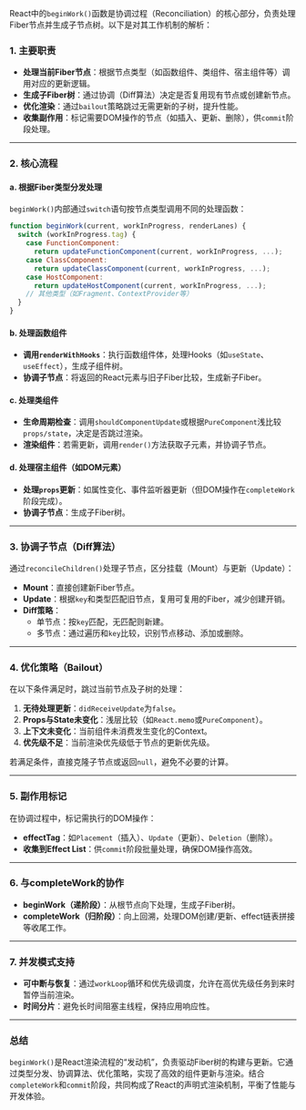 React中的`beginWork()`函数是协调过程（Reconciliation）的核心部分，负责处理Fiber节点并生成子节点树。以下是对其工作机制的解析：

### **1. 主要职责**
- **处理当前Fiber节点**：根据节点类型（如函数组件、类组件、宿主组件等）调用对应的更新逻辑。
- **生成子Fiber树**：通过协调（Diff算法）决定是否复用现有节点或创建新节点。
- **优化渲染**：通过`bailout`策略跳过无需更新的子树，提升性能。
- **收集副作用**：标记需要DOM操作的节点（如插入、更新、删除），供`commit`阶段处理。

---

### **2. 核心流程**
#### **a. 根据Fiber类型分发处理**
`beginWork()`内部通过`switch`语句按节点类型调用不同的处理函数：
```javascript
function beginWork(current, workInProgress, renderLanes) {
  switch (workInProgress.tag) {
    case FunctionComponent:
      return updateFunctionComponent(current, workInProgress, ...);
    case ClassComponent:
      return updateClassComponent(current, workInProgress, ...);
    case HostComponent:
      return updateHostComponent(current, workInProgress, ...);
    // 其他类型（如Fragment、ContextProvider等）
  }
}
```

#### **b. 处理函数组件**
- **调用`renderWithHooks`**：执行函数组件体，处理Hooks（如`useState`、`useEffect`），生成子组件树。
- **协调子节点**：将返回的React元素与旧子Fiber比较，生成新子Fiber。

#### **c. 处理类组件**
- **生命周期检查**：调用`shouldComponentUpdate`或根据`PureComponent`浅比较`props/state`，决定是否跳过渲染。
- **渲染组件**：若需更新，调用`render()`方法获取子元素，并协调子节点。

#### **d. 处理宿主组件（如DOM元素）**
- **处理`props`更新**：如属性变化、事件监听器更新（但DOM操作在`completeWork`阶段完成）。
- **协调子节点**：生成子Fiber树。

---

### **3. 协调子节点（Diff算法）**
通过`reconcileChildren()`处理子节点，区分挂载（Mount）与更新（Update）：
- **Mount**：直接创建新Fiber节点。
- **Update**：根据`key`和类型匹配旧节点，复用可复用的Fiber，减少创建开销。
- **Diff策略**：
  - 单节点：按`key`匹配，无匹配则新建。
  - 多节点：通过遍历和`key`比较，识别节点移动、添加或删除。

---

### **4. 优化策略（Bailout）**
在以下条件满足时，跳过当前节点及子树的处理：
1. **无待处理更新**：`didReceiveUpdate`为`false`。
2. **Props与State未变化**：浅层比较（如`React.memo`或`PureComponent`）。
3. **上下文未变化**：当前组件未消费发生变化的Context。
4. **优先级不足**：当前渲染优先级低于节点的更新优先级。

若满足条件，直接克隆子节点或返回`null`，避免不必要的计算。

---

### **5. 副作用标记**
在协调过程中，标记需执行的DOM操作：
- **effectTag**：如`Placement`（插入）、`Update`（更新）、`Deletion`（删除）。
- **收集到Effect List**：供`commit`阶段批量处理，确保DOM操作高效。

---

### **6. 与completeWork的协作**
- **beginWork（递阶段）**：从根节点向下处理，生成子Fiber树。
- **completeWork（归阶段）**：向上回溯，处理DOM创建/更新、effect链表拼接等收尾工作。

---

### **7. 并发模式支持**
- **可中断与恢复**：通过`workLoop`循环和优先级调度，允许在高优先级任务到来时暂停当前渲染。
- **时间分片**：避免长时间阻塞主线程，保持应用响应性。

---

### **总结**
`beginWork()`是React渲染流程的“发动机”，负责驱动Fiber树的构建与更新。它通过类型分发、协调算法、优化策略，实现了高效的组件更新与渲染。结合`completeWork`和`commit`阶段，共同构成了React的声明式渲染机制，平衡了性能与开发体验。